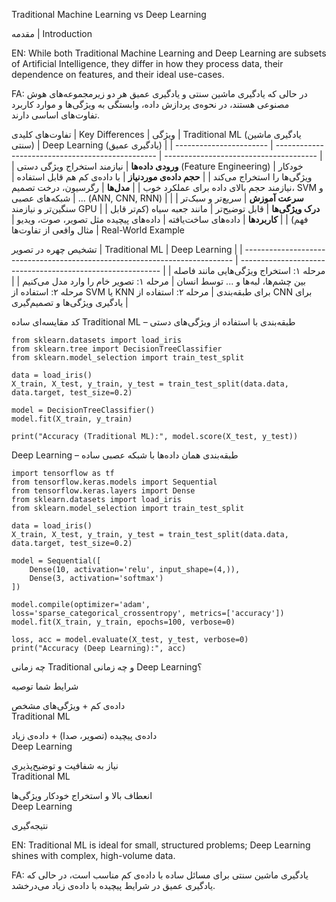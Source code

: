 Traditional Machine Learning vs Deep Learning

 مقدمه | Introduction

   EN: While both Traditional Machine Learning and Deep Learning are subsets of Artificial Intelligence, they differ in how they process data, their dependence on features, and their ideal use-cases.
   
   FA: در حالی که یادگیری ماشین سنتی و یادگیری عمیق هر دو زیرمجموعه‌های هوش مصنوعی هستند، در نحوه‌ی پردازش داده، وابستگی به ویژگی‌ها و موارد کاربرد تفاوت‌های اساسی دارند.

 تفاوت‌های کلیدی | Key Differences
| ویژگی                   | Traditional ML (یادگیری ماشین سنتی)              | Deep Learning (یادگیری عمیق)           |
| ----------------------- | ------------------------------------------------ | -------------------------------------- |
| **ورودی داده‌ها**       | نیازمند استخراج ویژگی دستی (Feature Engineering) | خودکار ویژگی‌ها را استخراج می‌کند      |
| **حجم داده‌ی موردنیاز** | با داده‌ی کم هم قابل استفاده                     | نیازمند حجم بالای داده برای عملکرد خوب |
| **مدل‌ها**              | رگرسیون، درخت تصمیم، SVM و ...                   | شبکه‌های عصبی (ANN, CNN, RNN)          |
| **سرعت آموزش**          | سریع‌تر و سبک‌تر                                 | سنگین‌تر و نیازمند GPU                 |
| **درک ویژگی‌ها**        | قابل توضیح‌تر                                    | مانند جعبه‌ سیاه (کم‌تر قابل فهم)      |
| **کاربردها**            | داده‌های ساخت‌یافته                              | داده‌های پیچیده مثل تصویر، صوت، ویدیو  |
مثال واقعی از تفاوت‌ها | Real-World Example

 تشخیص چهره در تصویر
| Traditional ML                                                              | Deep Learning                                              |
| --------------------------------------------------------------------------- | ---------------------------------------------------------- |
| مرحله ۱: استخراج ویژگی‌هایی مانند فاصله بین چشم‌ها، لبه‌ها و ... توسط انسان | مرحله ۱: تصویر خام را وارد مدل می‌کنیم                     |
| مرحله ۲: استفاده از SVM یا KNN برای طبقه‌بندی                               | مرحله ۲: استفاده از CNN برای یادگیری ویژگی‌ها و تصمیم‌گیری |



کد مقایسه‌ای ساده
Traditional ML – طبقه‌بندی با استفاده از ویژگی‌های دستی


    from sklearn.datasets import load_iris
    from sklearn.tree import DecisionTreeClassifier
    from sklearn.model_selection import train_test_split
    
    data = load_iris()
    X_train, X_test, y_train, y_test = train_test_split(data.data, data.target, test_size=0.2)
    
    model = DecisionTreeClassifier()
    model.fit(X_train, y_train)
    
    print("Accuracy (Traditional ML):", model.score(X_test, y_test))
    
Deep Learning – طبقه‌بندی همان داده‌ها با شبکه عصبی ساده

    import tensorflow as tf
    from tensorflow.keras.models import Sequential
    from tensorflow.keras.layers import Dense
    from sklearn.datasets import load_iris
    from sklearn.model_selection import train_test_split
    
    data = load_iris()
    X_train, X_test, y_train, y_test = train_test_split(data.data, data.target, test_size=0.2)
    
    model = Sequential([
        Dense(10, activation='relu', input_shape=(4,)),
        Dense(3, activation='softmax')
    ])
    
    model.compile(optimizer='adam', loss='sparse_categorical_crossentropy', metrics=['accuracy'])
    model.fit(X_train, y_train, epochs=100, verbose=0)
    
    loss, acc = model.evaluate(X_test, y_test, verbose=0)
    print("Accuracy (Deep Learning):", acc)

 چه زمانی Traditional و چه زمانی Deep Learning؟
 
شرایط شما	توصیه


داده‌ی کم + ویژگی‌های مشخص	
Traditional ML

داده‌ی پیچیده (تصویر، صدا) + داده‌ی زیاد	
Deep Learning

نیاز به شفافیت و توضیح‌پذیری	
Traditional ML

انعطاف بالا و استخراج خودکار ویژگی‌ها	
Deep Learning

  نتیجه‌گیری


   EN: Traditional ML is ideal for small, structured problems; Deep Learning shines with complex, high-volume data.
   
   FA: یادگیری ماشین سنتی برای مسائل ساده با داده‌ی کم مناسب است، در حالی که یادگیری عمیق در شرایط پیچیده با داده‌ی زیاد می‌درخشد.
